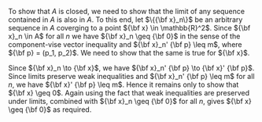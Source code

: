To show that $A$ is closed, we need to show that the limit of any sequence
contained in $A$ is also in $A$. To this end,
let $\{{\bf x}_n\}$ be an arbitrary sequence in $A$ coverging to a point
${\bf x} \in \mathbb{R}^2$.
Since ${\bf x}_n \in A$ for all $n$ we have
${\bf x}_n \geq {\bf 0}$ in the sense of the component-vise vector inequality
and ${\bf x}_n' {\bf p} \leq m$, where ${\bf p} = (p_1, p_2)$.
We need to show that the same is true for ${\bf x}$.

Since ${\bf x}_n \to {\bf x}$, we have
${\bf x}_n' {\bf p} \to {\bf x}' {\bf p}$. Since limits preserve weak
inequalities and ${\bf x}_n' {\bf p} \leq m$ for all $n$, we have
${\bf x}' {\bf p} \leq m$. Hence it remains only to show that ${\bf x} \geq
0$. Again using the fact that weak inequalities are preserved under
limits, combined with ${\bf x}_n \geq {\bf 0}$ for all $n$, gives
${\bf x} \geq {\bf 0}$ as required.
